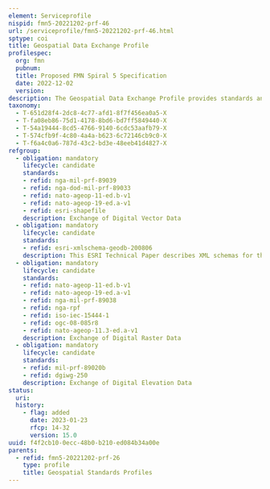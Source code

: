 ```yaml
---
element: Serviceprofile
nispid: fmn5-20221202-prf-46
url: /serviceprofile/fmn5-20221202-prf-46.html
sptype: coi
title: Geospatial Data Exchange Profile
profilespec:
  org: fmn
  pubnum: 
  title: Proposed FMN Spiral 5 Specification
  date: 2022-12-02
  version: 
description: The Geospatial Data Exchange Profile provides standards and guidance in support of Geospatial Web Services to produce and exchange geospatial data between different participants using standardized exchange formats. These datasets will be loaded into specialized geospatial information systems (GIS) and published via standardized Geospatial Web Services.
taxonomy:
  - T-651d28f4-2dc8-4c77-afd1-8f7f456ea0a5-X
  - T-fa08eb86-75d1-4178-8bd6-bd7ff5849440-X
  - T-54a19444-8cd5-4766-9140-6cdc53aafb79-X
  - T-574cfb9f-4c80-4a4a-b623-6c72146cb9c0-X
  - T-f6a4c0a6-787d-43c2-bd3e-48eeb41d4827-X
refgroup:
  - obligation: mandatory
    lifecycle: candidate
    standards: 
    - refid: nga-mil-prf-89039
    - refid: nga-dod-mil-prf-89033
    - refid: nato-ageop-11-ed.b-v1
    - refid: nato-ageop-19-ed.a-v1
    - refid: esri-shapefile
    description: Exchange of Digital Vector Data
  - obligation: mandatory
    lifecycle: candidate
    standards: 
    - refid: esri-xmlschema-geodb-200806
    description: This ESRI Technical Paper describes XML schemas for the Geodatabase in order to enable exchange of digital geospatial data. In contrary to the ESRI Arc Geodatabase (File-based), this document is freely available to the public and does not require vendor-specific licenses.
  - obligation: mandatory
    lifecycle: candidate
    standards: 
    - refid: nato-ageop-11-ed.b-v1
    - refid: nato-ageop-19-ed.a-v1
    - refid: nga-mil-prf-89038
    - refid: nga-rpf
    - refid: iso-iec-15444-1
    - refid: ogc-08-085r8
    - refid: nato-ageop-11.3-ed.a-v1
    description: Exchange of Digital Raster Data
  - obligation: mandatory
    lifecycle: candidate
    standards: 
    - refid: mil-prf-89020b
    - refid: dgiwg-250
    description: Exchange of Digital Elevation Data
status:
  uri: 
  history: 
    - flag: added
      date: 2023-01-23
      rfcp: 14-32
      version: 15.0
uuid: f4f2cb10-0ecc-48b0-b210-ed084b34a00e
parents:
  - refid: fmn5-20221202-prf-26
    type: profile
    title: Geospatial Standards Profiles
---
```

